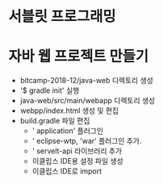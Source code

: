 # 서블릿 프로그래밍

# 자바 웹 프로젝트 만들기
- bitcamp-2018-12/java-web 디렉토리 생성
- '$ gradle init' 실행
- java-web/src/main/webapp 디렉토리 생성
- webpp/index.html 생성 및 편집
- build.gradle 파일 편집
   - ' application' 플러그인
   - ' eclipse-wtp, 'war' 플러그인 추가.
   - ' servelt-api 라이브러리 추가
   - 이클립스 IDE용 설정 파일 생성
   - 이클립스 IDE로 import
